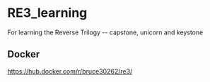 # RE3_learning
For learning the Reverse Trilogy -- capstone, unicorn and keystone  

## Docker  
https://hub.docker.com/r/bruce30262/re3/
